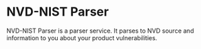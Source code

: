 # NVD-NIST Parser
NVD-NIST Parser is a parser service. It parses to NVD source and information to you about your product vulnerabilities.
